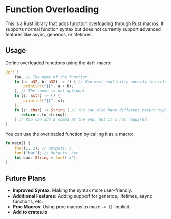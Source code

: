 # Function Overloading

This is a Rust library that adds function overloading through Rust macros. It supports normal function syntax but does not currently support advanced features like async, generics, or lifetimes.

## Usage

Define overloaded functions using the `def!` macro:

```rust
def! {
    foo, // The name of the function
    fn (a: u32, b: u32) -> () { // You must explicitly specify the return type
        println!("{}", a + b);
    }, // The comma is not optional
    fn (s: &str) -> () {
        println!("{}", s);
    },
    fn (s: char) -> String { // You can also have different return types
       return s.to_string(); 
    } // You can add a comma at the end, but it's not required
}
```

You can use the overloaded function by calling it as a macro:

```rust
fn main() {
    foo!(1, 2); // Outputs: 3
    foo!("bar"); // Outputs: bar
    let bar: String = foo!('a');
}
```

## Future Plans

- **Improved Syntax**: Making the syntax more user-friendly.
- **Additional Features**: Adding support for generics, lifetimes, async functions, etc.
- **Proc Macros**: Using proc macros to make `-> ()` implicit.
- **Add to crates.io**

